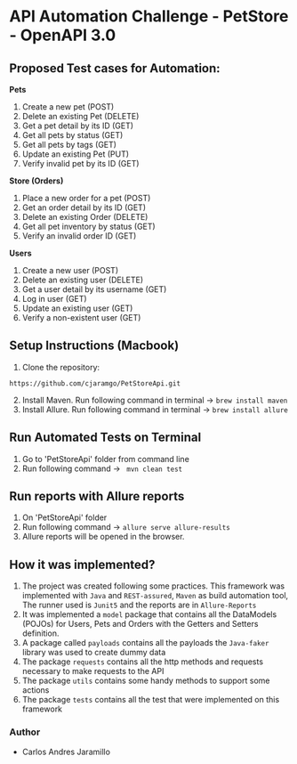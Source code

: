 # API Automation Challenge - PetStore - OpenAPI 3.0

Proposed Test cases for Automation:
----------------------
**Pets**
1. Create a new pet (POST)
2. Delete an existing Pet (DELETE)
3. Get a pet detail by its ID (GET)
4. Get all pets by status (GET)
5. Get all pets by tags (GET)
6. Update an existing Pet (PUT)
7. Verify invalid pet by its ID (GET)

**Store (Orders)**

1. Place a new order for a pet (POST)
2. Get an order detail by its ID (GET)
3. Delete an existing Order (DELETE)
4. Get all pet inventory by status (GET)
5. Verify an invalid order ID (GET)


**Users**
1. Create a new user (POST)
2. Delete an existing user (DELETE)
3. Get a user detail by its username (GET)
4. Log in user (GET)
5. Update an existing user (GET)
6. Verify a non-existent user (GET)


Setup Instructions (Macbook)
----------------------

1. Clone the repository:
```
https://github.com/cjaramgo/PetStoreApi.git
```
2. Install Maven. Run following command in terminal -> ```brew install maven```
3. Install Allure. Run following command in terminal -> ```brew install allure```
	
Run Automated Tests on Terminal
----------------------
1. Go to 'PetStoreApi' folder from command line
2. Run following command -> ``` mvn clean test```

Run reports with Allure reports
----------------------
1. On 'PetStoreApi' folder
2. Run following command -> ```allure serve allure-results```
3. Allure reports will be opened in the browser.


How it was implemented?
----------------------
1. The project was created following some practices. This framework was implemented with ```Java``` and ```REST-assured```, ```Maven``` as build automation tool, The runner used is ```Junit5``` and the reports are in ```Allure-Reports```
2. It was implemented a ```model``` package that contains all the DataModels (POJOs) for Users, Pets and Orders with the Getters and Setters definition.
2. A package called ```payloads``` contains all the payloads the ```Java-faker``` library was used to create dummy data
3. The package ```requests``` contains all the http methods and requests necessary to make requests to the API
4. The package ```utils``` contains some handy methods to support some actions
5. The package ```tests``` contains all the test that were implemented on this framework

 
### Author
- Carlos Andres Jaramillo